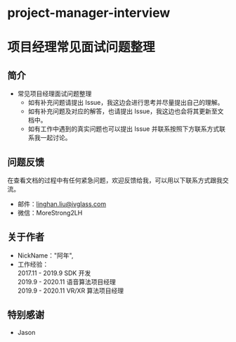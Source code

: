 # project-manager-interview

# 项目经理常见面试问题整理

## 简介

* 常见项目经理面试问题整理
    *  如有补充问题请提出 Issue，我这边会进行思考并尽量提出自己的理解。
    *  如有补充问题及对应的解答，也请提出 Issue，我这边也会将其更新至文档中。
    *  如有工作中遇到的真实问题也可以提出 Issue 并联系按照下方联系方式联系我一起讨论。

## 问题反馈
在查看文档的过程中有任何紧急问题，欢迎反馈给我，可以用以下联系方式跟我交流。

* 邮件：linghan.liu@ivglass.com
* 微信：MoreStrong2LH

## 关于作者
* NickName："阿年",
* 工作经验：
<br/>2017.11 - 2019.9 SDK 开发
<br/>2019.9 - 2020.11 语音算法项目经理
<br/>2019.9 - 2020.11 VR/XR 算法项目经理

## 特别感谢
* Jason
